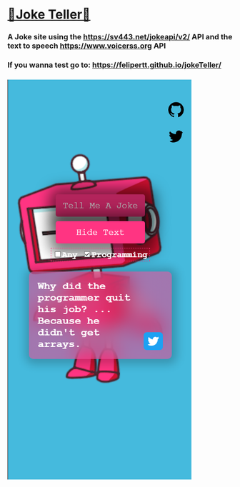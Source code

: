 
<h1><a href="https://felipertt.github.io/jokeTeller/">🌟Joke Teller🌟</a></h1>


<h3>A Joke site using the <a href="http:////sv443.net/jokeapi/v2/">https://sv443.net/jokeapi/v2/</a> API and the text to speech <a href="https://www.voicerss.org">https://www.voicerss.org</a> API </h3>

<h3>If you wanna test go to: <a href="https://felipertt.github.io/jokeTeller/">https://felipertt.github.io/jokeTeller/</a><h3>

<img align = "center" height:680px src="mobile.png" alt="Mobile Version">
    <!-- <img style="height:400px" src="pc.png" alt="Desktop Version"> -->